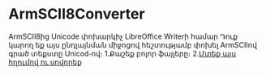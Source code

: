 # ArmSCII8Converter
ArmSCII8ից Unicode փոխարկիչ LibreOffice Writerի համար
Դուք կարող եք այս ընդլայնման միջոցով հեշտությամբ փոխել ArmSCIIով գրած տեքստը Unicod֊ով։
1.Քաշեք բոլոր ֆայլերը։
2․[Մտեք այս հղումով ու սովորեք](https://youtu.be/W_9lxU4gcNc)
